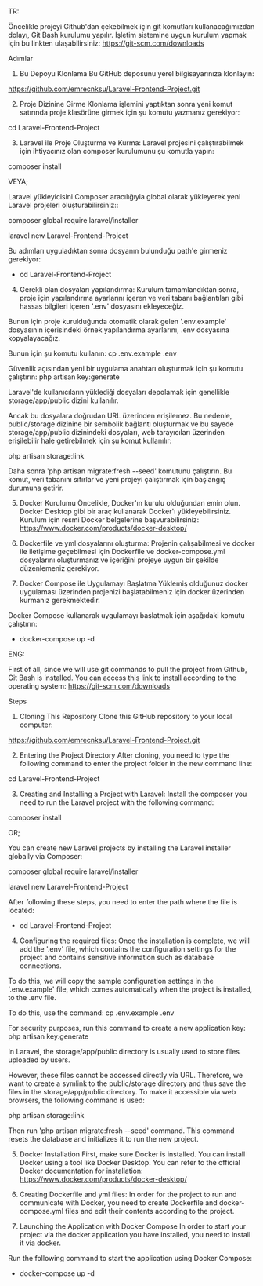 TR:

Öncelikle projeyi Github'dan çekebilmek için git komutları kullanacağımızdan dolayı, Git Bash kurulumu yapılır. İşletim sistemine uygun kurulum yapmak için bu linkten ulaşabilirsiniz:
https://git-scm.com/downloads 

Adımlar
1. Bu Depoyu Klonlama
Bu GitHub deposunu yerel bilgisayarınıza klonlayın:

https://github.com/emrecnksu/Laravel-Frontend-Project.git


2. Proje Dizinine Girme
Klonlama işlemini yaptıktan sonra yeni komut satırında proje klasörüne girmek için şu komutu yazmanız gerekiyor:

cd Laravel-Frontend-Project


3. Laravel ile Proje Oluşturma ve Kurma:
Laravel projesini çalıştırabilmek için ihtiyacınız olan composer kurulumunu şu komutla yapın:

composer install

VEYA;

Laravel yükleyicisini Composer aracılığıyla global olarak yükleyerek yeni Laravel projeleri oluşturabilirsiniz::

composer global require laravel/installer
 
laravel new Laravel-Frontend-Project

Bu adımları uyguladıktan sonra dosyanın bulunduğu path'e girmeniz gerekiyor:

- cd Laravel-Frontend-Project


4. Gerekli olan dosyaları yapılandırma:
Kurulum tamamlandıktan sonra, proje için yapılandırma ayarlarını içeren ve veri tabanı bağlantıları gibi hassas bilgileri içeren '.env' dosyasını ekleyeceğiz.

Bunun için proje kurulduğunda otomatik olarak gelen '.env.example' dosyasının içerisindeki örnek yapılandırma ayarlarını, .env dosyasına kopyalayacağız.

Bunun için şu komutu kullanın:
cp .env.example .env

Güvenlik açısından yeni bir uygulama anahtarı oluşturmak için şu komutu çalıştırın:
php artisan key:generate

Laravel'de kullanıcıların yüklediği dosyaları depolamak için genellikle storage/app/public dizini kullanılır. 

Ancak bu dosyalara doğrudan URL üzerinden erişilemez. 
Bu nedenle, public/storage dizinine bir sembolik bağlantı oluşturmak ve bu sayede storage/app/public dizinindeki dosyaları, 
web tarayıcıları üzerinden erişilebilir hale getirebilmek için şu komut kullanılır:

php artisan storage:link

Daha sonra 'php artisan migrate:fresh --seed' komutunu çalıştırın.
Bu komut, veri tabanını sıfırlar ve yeni projeyi çalıştırmak için başlangıç durumuna getirir.


5. Docker Kurulumu
Öncelikle, Docker'ın kurulu olduğundan emin olun. Docker Desktop gibi bir araç kullanarak Docker'ı yükleyebilirsiniz. Kurulum için resmi Docker belgelerine başvurabilirsiniz: https://www.docker.com/products/docker-desktop/


6. Dockerfile ve yml dosyalarını oluşturma:
Projenin çalışabilmesi ve docker ile iletişime geçebilmesi için Dockerfile ve docker-compose.yml dosyalarını oluşturmanız ve içeriğini projeye uygun bir şekilde düzenlemeniz gerekiyor.


7. Docker Compose ile Uygulamayı Başlatma
Yüklemiş olduğunuz docker uygulaması üzerinden projenizi başlatabilmeniz için docker üzerinden kurmanız gerekmektedir.

Docker Compose kullanarak uygulamayı başlatmak için aşağıdaki komutu çalıştırın:

- docker-compose up -d




ENG:

First of all, since we will use git commands to pull the project from Github, Git Bash is installed. You can access this link to install according to the operating system:
https://git-scm.com/downloads

Steps
1. Cloning This Repository
Clone this GitHub repository to your local computer:

https://github.com/emrecnksu/Laravel-Frontend-Project.git


2. Entering the Project Directory
After cloning, you need to type the following command to enter the project folder in the new command line:

cd Laravel-Frontend-Project


3. Creating and Installing a Project with Laravel:
Install the composer you need to run the Laravel project with the following command:

composer install

OR;

You can create new Laravel projects by installing the Laravel installer globally via Composer:

composer global require laravel/installer
 
laravel new Laravel-Frontend-Project

After following these steps, you need to enter the path where the file is located:

- cd Laravel-Frontend-Project


4. Configuring the required files:
Once the installation is complete, we will add the '.env' file, which contains the configuration settings for the project and contains sensitive information such as database connections.

To do this, we will copy the sample configuration settings in the '.env.example' file, which comes automatically when the project is installed, to the .env file.

To do this, use the command:
cp .env.example .env

For security purposes, run this command to create a new application key:
php artisan key:generate

In Laravel, the storage/app/public directory is usually used to store files uploaded by users.

However, these files cannot be accessed directly via URL.
Therefore, we want to create a symlink to the public/storage directory and thus save the files in the storage/app/public directory.
To make it accessible via web browsers, the following command is used:

php artisan storage:link

Then run 'php artisan migrate:fresh --seed' command.
This command resets the database and initializes it to run the new project.


5. Docker Installation
First, make sure Docker is installed. You can install Docker using a tool like Docker Desktop. You can refer to the official Docker documentation for installation: https://www.docker.com/products/docker-desktop/


6. Creating Dockerfile and yml files:
In order for the project to run and communicate with Docker, you need to create Dockerfile and docker-compose.yml files and edit their contents according to the project.


7. Launching the Application with Docker Compose
In order to start your project via the docker application you have installed, you need to install it via docker.

Run the following command to start the application using Docker Compose:

- docker-compose up -d

